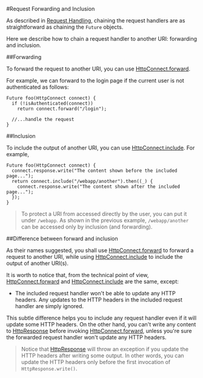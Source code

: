 #Request Forwarding and Inclusion

As described in [Request Handling](Request_Handling.md), chaining the request handlers are as straightforward as chaining the `Future` objects.

Here we describe how to chain a request handler to another URI: forwarding and inclusion.

##Forwarding

To forward the request to another URI, you can use [HttpConnect.forward](api:stream).

For example, we can forward to the login page if the current user is not authenticated as follows:

    Future foo(HttpConnect connect) {
      if (!isAuthenticated(connect))
        return connect.forward("/login");

      //...handle the request
    }

##Inclusion

To include the output of another URI, you can use [HttpConnect.include](api.connect). For example,

    Future foo(HttpConnect connect) {
      connect.response.write("The content shown before the included page...");
      return connect.include("/webapp/another").then((_) {
        connect.response.write("The content shown after the included page...");
      });
    }

> To protect a URI from accessed directly by the user, you can put it under `/webapp`. As shown in the previous example, `/webapp/another` can be accessed only by inclusion (and forwarding).

##Difference between forward and inclusion

As their names suggested, you shall use [HttpConnect.forward](api:stream) to forward a request to another URI, while using [HttpConnect.include](api:stream) to include the output of another URI(s).

It is worth to notice that, from the technical point of view, [HttpConnect.forward](api:stream) and [HttpConnect.include](api:stream) are the same, except:

* The included request handler won't be able to update any HTTP headers. Any updates to the HTTP headers in the included request handler are simply ignored.

This subtle difference helps you to include any request handler even if it will update some HTTP headers. On the other hand, you can't write any content to [HttpResponse](dart:io) before invoking [HttpConnect.forward](api:stream), unless you're sure the forwarded request handler won't update any HTTP headers.

> Notice that [HttpResponse](dart:io) will throw an exception if you update the HTTP headers after writing some output. In other words, you can update the HTTP headers only before the first invocation of `HttpResponse.write()`.
